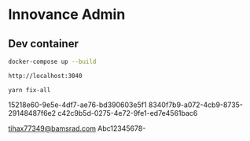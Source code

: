 # Innovance Admin

## Dev container

```bash
docker-compose up --build
```

```bash
http://localhost:3040
```

```
yarn fix-all
```


15218e60-9e5e-4df7-ae76-bd390603e5f1
8340f7b9-a072-4cb9-8735-29148487f6e2
c42c9b5d-0275-4e72-9fe1-ed7e4561bac6

tihax77349@bamsrad.com
Abc12345678-